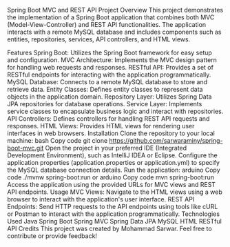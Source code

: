 Spring Boot MVC and REST API Project
Overview
This project demonstrates the implementation of a Spring Boot application that combines both MVC (Model-View-Controller) and REST API functionalities. The application interacts with a remote MySQL database and includes components such as entities, repositories, services, API controllers, and HTML views.

Features
Spring Boot: Utilizes the Spring Boot framework for easy setup and configuration.
MVC Architecture: Implements the MVC design pattern for handling web requests and responses.
RESTful API: Provides a set of RESTful endpoints for interacting with the application programmatically.
MySQL Database: Connects to a remote MySQL database to store and retrieve data.
Entity Classes: Defines entity classes to represent data objects in the application domain.
Repository Layer: Utilizes Spring Data JPA repositories for database operations.
Service Layer: Implements service classes to encapsulate business logic and interact with repositories.
API Controllers: Defines controllers for handling REST API requests and responses.
HTML Views: Provides HTML views for rendering user interfaces in web browsers.
Installation
Clone the repository to your local machine:
bash
Copy code
git clone https://github.com/sarwaraminy/spring-boot-mvc.git
Open the project in your preferred IDE (Integrated Development Environment), such as IntelliJ IDEA or Eclipse.
Configure the application properties (application.properties or application.yml) to specify the MySQL database connection details.
Run the application:
arduino
Copy code
./mvnw spring-boot:run
or
arduino
Copy code
mvn spring-boot:run
Access the application using the provided URLs for MVC views and REST API endpoints.
Usage
MVC Views: Navigate to the HTML views using a web browser to interact with the application's user interface.
REST API Endpoints: Send HTTP requests to the API endpoints using tools like cURL or Postman to interact with the application programmatically.
Technologies Used
Java
Spring Boot
Spring MVC
Spring Data JPA
MySQL
HTML
RESTful API
Credits
This project was created by Mohammad Sarwar. Feel free to contribute or provide feedback!
